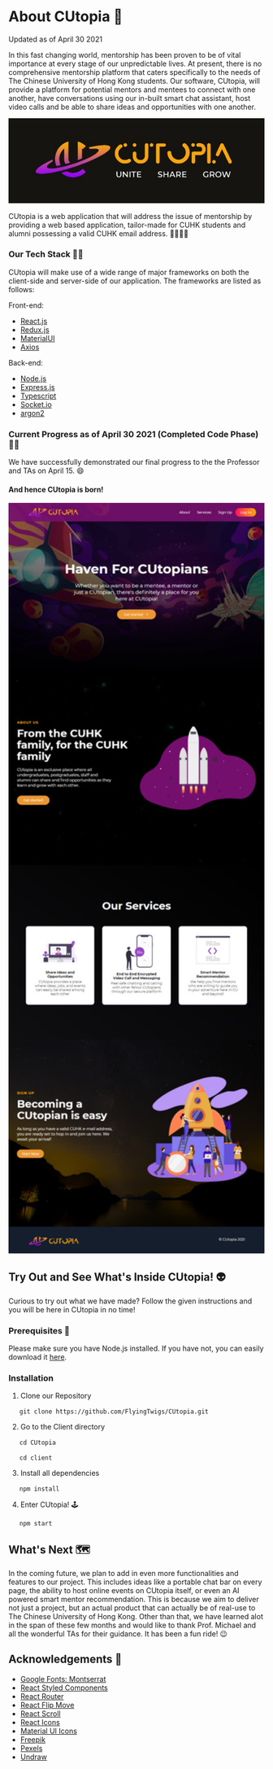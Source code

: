 # About CUtopia :rocket:

Updated as of April 30 2021

In this fast changing world, mentorship has been proven to be of vital
importance at every stage of our unpredictable lives. At present, there is no
comprehensive mentorship platform that caters specifically to the needs of
The Chinese University of Hong Kong students. Our software, CUtopia, will
provide a platform for potential mentors and mentees to connect with one
another, have conversations using our in-built smart chat assistant, host
video calls and be able to share ideas and opportunities with one another.

<p align="center">
  <img src="https://github.com/PreVizsla/CUtopia/blob/main/imagesforREADME/logo.png" alt="cutopia_logo" >
</p>

CUtopia is a web application that will address the issue of mentorship by
providing a web based application, tailor-made for CUHK students and alumni
possessing a valid CUHK email address. :family_man_woman_girl_boy:	

### Our Tech Stack :man_technologist:	

CUtopia will make use of a wide range of major frameworks on both the client-side and server-side of our application. The frameworks are listed as follows:

Front-end:
* [React.js](https://reactjs.org/)
* [Redux.js](https://redux.js.org/)
* [MaterialUI](https://material-ui.com/)
* [Axios](https://axios-http.com/)

Back-end:

* [Node.js](https://nodejs.org/en/)
* [Express.js](https://expressjs.com)
* [Typescript](https://www.typescriptlang.org/)
* [Socket.io](https://socket.io/)
* [argon2](https://www.npmjs.com/package/argon2)


### Current Progress as of April 30 2021 (Completed Code Phase) :technologist:

We have successfully demonstrated our final progress to the the Professor and TAs on April 15. :smile:

#### And hence CUtopia is born!
<p align="center">
  <img src="https://github.com/PreVizsla/CUtopia/blob/main/imagesforREADME/landingPage.png" alt="landingpage" width="700" >
</p>

## Try Out and See What's Inside CUtopia! :alien:

Curious to try out what we have made? Follow the given instructions and you will be here in CUtopia in no time!

### Prerequisites :triumph:

Please make sure you have Node.js installed. If you have not, you can easily download it [here](https://nodejs.org/en/).

### Installation

1. Clone our Repository
```
   git clone https://github.com/FlyingTwigs/CUtopia.git
```

2. Go to the Client directory
```
   cd CUtopia
```
```
   cd client
```

3. Install all dependencies
```
   npm install
```

4. Enter CUtopia! :joystick:
```
   npm start
```

## What's Next :world_map:	
In the coming future, we plan to add in even more functionalities and features to our project. This includes ideas like a portable chat bar on every page, the ability to host online events on CUtopia itself, or even an AI powered smart mentor recommendation. This is because we aim to deliver not just a project, but an actual product that can actually be of real-use to The Chinese University of Hong Kong. Other than that, we have learned alot in the span of these few months and would like to thank Prof. Michael and all the wonderful TAs for their guidance. It has been a fun ride! :wink:

## Acknowledgements :pray:
* [Google Fonts: Montserrat](https://fonts.google.com/)
* [React Styled Components](https://styled-components.com/)
* [React Router](https://reactrouter.com/)
* [React Flip Move](https://www.npmjs.com/package/react-flip-move)
* [React Scroll](https://www.npmjs.com/package/react-scroll)
* [React Icons](https://react-icons.github.io/react-icons/)
* [Material UI Icons](https://material-ui.com/)
* [Freepik](https://www.freepik.com/)
* [Pexels](https://www.pexels.com/)
* [Undraw](https://undraw.co/)
